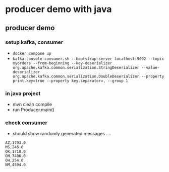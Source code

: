 # producer demo with java

## producer demo
### setup kafka, consumer
* `docker compose up`
* `kafka-console-consumer.sh --bootstrap-server localhost:9092 --topic myorders --from-beginning --key-deserializer org.apache.kafka.common.serialization.StringDeserializer --value-deserializer org.apache.kafka.common.serialization.DoubleDeserializer --property print.key=true --property key.separator=, --group 1`

### in java project
* mvn clean compile
* run Producer.main()

### check consumer
* should show randomly generated messages ....
```
AZ,1793.0
MS,246.0
OK,1718.0
OH,7406.0
OH,254.0
NM,4594.0
```